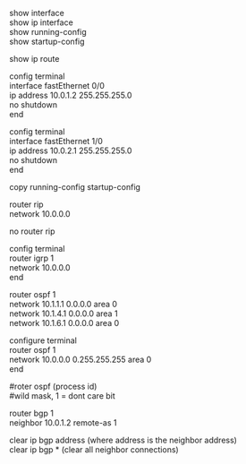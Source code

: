 show interface  
show ip interface  
show running-config  
show startup-config  
  
show ip route  
  
  
  
config terminal  
interface fastEthernet 0/0  
ip address 10.0.1.2 255.255.255.0  
no shutdown  
end  
  
config terminal  
interface fastEthernet 1/0  
ip address 10.0.2.1 255.255.255.0  
no shutdown  
end  
  
  
copy running-config startup-config  
  
router rip  
network 10.0.0.0  
  
no router rip  
  
config terminal  
router igrp 1  
network 10.0.0.0  
end  
  
  
router ospf 1  
network 10.1.1.1 0.0.0.0 area 0  
network 10.1.4.1 0.0.0.0 area 1  
network 10.1.6.1 0.0.0.0 area 0  
  
configure terminal  
router ospf 1  
network 10.0.0.0 0.255.255.255 area 0  
end  
  
#roter ospf (process id)  
#wild mask, 1 = dont care bit  
  
router bgp 1  
neighbor 10.0.1.2 remote-as 1  
  
clear ip bgp address (where address is the neighbor address)  
clear ip bgp * (clear all neighbor connections)  
  
  
  
  
  
  
  
  
  
  
  
  
  
  
  
  
  
